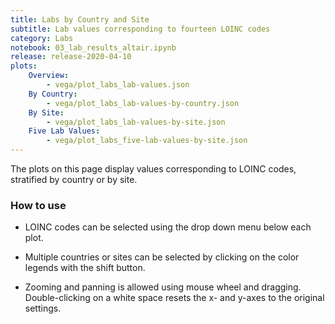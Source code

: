 ```yaml
---
title: Labs by Country and Site
subtitle: Lab values corresponding to fourteen LOINC codes
category: Labs
notebook: 03_lab_results_altair.ipynb
release: release-2020-04-10
plots:
    Overview:
        - vega/plot_labs_lab-values.json
    By Country:
        - vega/plot_labs_lab-values-by-country.json
    By Site:
        - vega/plot_labs_lab-values-by-site.json
    Five Lab Values:
        - vega/plot_labs_five-lab-values-by-site.json
---
```


The plots on this page display values corresponding to LOINC codes, stratified by country or by site.

### How to use
- LOINC codes can be selected using the drop down menu below each plot.

- Multiple countries or sites can be selected by clicking on the color legends with the shift button.

- Zooming and panning is allowed using mouse wheel and dragging. Double-clicking on a white space resets the x- and y-axes to the original settings.